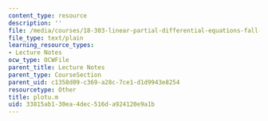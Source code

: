 ```yaml
---
content_type: resource
description: ''
file: /media/courses/18-303-linear-partial-differential-equations-fall-2006/33815ab130ea4dec516da924120e9a1b_plotu.m
file_type: text/plain
learning_resource_types:
- Lecture Notes
ocw_type: OCWFile
parent_title: Lecture Notes
parent_type: CourseSection
parent_uid: c1358d09-c369-a28c-7ce1-d1d9943e8254
resourcetype: Other
title: plotu.m
uid: 33815ab1-30ea-4dec-516d-a924120e9a1b
---
```

